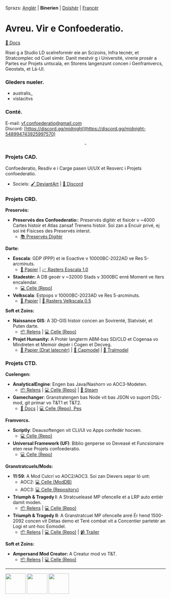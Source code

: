 Sprazs: [Anglér](https://github.com/Confoederatio/Confoederatio/blob/main/README.md) | **Binerien** | [Doishér](https://github.com/Confoederatio/Confoederatio/blob/main/README_DE.md) | [Francér](https://github.com/Confoederatio/Confoederatio/blob/main/README_FR.md)

# Avreu. Vir e Confoederatio.

[📝 Docs](https://confoederatiodocs.info)

Rísei g a Studio LD scelreformér eie an Scizoins, Infra tecnér, et Stratcomplec od Cuel simér. Danit mestvír g i Université, virerie prosér a Partes eur Projets untscala, en Storens langenzunt concen i Genframvercs, Geostats, et Lá-UI.

### Gleders nueler.
- australis_
- vistacitvs

### Conté.

E-mail: vf.confoederatio@gmail.com<br>
Discord: [https://discord.gg/midnight](https://discord.gg/midnight-548994743925997570)

<div align = "center">-</div>

### Projets CAD.

Confoederatio, Resdiv e i Carge pasen UI/UX et Resverc i Projets confoederatio.
  - Sociels: [🖌️ DeviantArt](https://www.deviantart.com/australiszero) | [💬 Discord](https://discord.com/channels/548994743925997570/964504182625296415)

### Projets CRD.
__Preservés:__
- **Preservés des Confoederatio:**: Preservés digitér et fisicér v ~4000 Cartes histoir et Atlas zansaf Trenens histoir. Soi zan a Encuir privé, ej soi iré Fisicses des Preservés interst.
  - [📚 Preservés Digitér](https://discord.com/channels/548994743925997570/1087880811501600788)

__Darte:__
- **Eoscala**: GDP (PPP) et ie Eoactive v 10000BC-2022AD ve Res 5-arcminuts.
  -  [📝 Papier](https://github.com/Confoederatio/Eoscala-Velkscala/blob/main/Eoscala%201.0-Velkscala%200.5%20-%20A%20Gridded%20Reconstruction%20of%20Global%20GDP%20and%20Population%20from%2010000BC%20to%20the%20Present.pdf) | [📈 Rasters Eoscala 1.0](https://github.com/Confoederatio/Eoscala-Velkscala/tree/main/eoscala_1.2)
- **Stadestér:** A DB geoér v ~32000 Stads v 3000BC enré Moment ve Iters encalendar.
  - [💻 Celle (Repo)](https://github.com/Confoederatio/Stadester)
- **Velkscala**: Estpops v 10000BC-2023AD ve Res 5-arcminuts.
  - [📝 Papier](https://github.com/Confoederatio/Eoscala-Velkscala/blob/main/Eoscala%201.0-Velkscala%200.5%20-%20A%20Gridded%20Reconstruction%20of%20Global%20GDP%20and%20Population%20from%2010000BC%20to%20the%20Present.pdf) | [👥 Rasters Velkscala 0.5](https://github.com/Confoederatio/Eoscala-Velkscala/tree/main/velkscala_0.7)

__Soft et Zoins:__
- **Naissance GIS**: A 3D-GIS histoir concen an Sovirenté, Statvisér, et Puten darte.
  - [📦 Relens](https://github.com/Confoederatio/Naissance/releases) | [💻 Celle (Repo)](https://github.com/Confoederatio/Naissance)
- **Projet Humanity:** A Protér langterm ABM-bas SD/CLD et Cogenaa vo Mindreten et Memoir depér i Cogen et Decveg.
  -  [📝 Papier (Drat latecnér)](https://docs.google.com/document/d/1pmYnD0pVYnxatR96WDLCmsKMFMa_4ROOBp_nt2eg8hY/edit?usp=sharing) | [🧠 Capmodel](https://drive.google.com/file/d/1nligSIH0zylj2unhM5-ir3MLNQuIjUvJ/view?usp=sharing) | [:bug: Tralmodel](https://drive.google.com/file/d/1w4x3bH_XQqSvrUZIVc_Jn-eNEYt5R90s/view?usp=sharing)

### Projets CTD.
__Cuelengen:__
- **AnalyticalEngine**: Engen bas Java/Nashorn vo AOC3-Modeten.
  - [📦 Relens](https://github.com/Confoederatio/AnalyticalEngine/releases) | [💻 Celle (Repo)](https://github.com/Confoederatio/AnalyticalEngine/releases) | [🚂 Steam](https://steamcommunity.com/sharedfiles/filedetails/?id=3429582135)
- **Gamechanger**: Granstratengen bas Node vit bas JSON vo suport DSL-mod, git primar vo T&T1 et T&T2.
  - [📑 Docs](https://docs.google.com/document/d/1uLfSMooByn0jtm6hfKK8rn8c9Qj9FCWv8JibFgOQwhc/edit?usp=sharing) | [💻 Celle (Repo), Pes](https://github.com/Confoederatio/TriumphAndTragedy/tree/main/common)
  
__Framvercs.__
- **Scriptly**: Deausoftengen vit CLI/UI vo Apps confedér hocven.
  - [💻 Celle (Repo)](https://github.com/Confoederatio/Scriptly) 
- **Universal Framework (UF)**: Biblio genperse vo Deveasé et Funcsionaire eten rese Projets confoederatio.
  - [💻 Celle (Repo)](https://github.com/Confoederatio/UniversalFramework)

__Granstratcuels/Mods:__
- **11:59**: A Mod Culcrí vo AOC2/AOC3. Soi zan Dievers separ ló unt:
  - AOC2: [💻 Celle (ModDB)](https://www.moddb.com/mods/1159-a-cold-war-mod)
  - AOC3: [💻 Celle (Repository)](https://github.com/Confoederatio/AnalyticalEngine/tree/main/src/mods/11.59)
- **Triumph & Tragedy I**: A Stratcueleasé MP ofencelle et a LRP auto entiér damit moden. 
  - [📦 Relens](https://github.com/Confoederatio/RP5.2/releases) | [💻 Celle (Repo)](https://github.com/Confoederatio/RP5.2)
- **Triumph & Tragedy II**: A Granstratcuel MP ofencelle anré Ér hend 1500-2092 concen vit Détas demo et Teré combat vit a Concentier partetér an Logi et unt-hoc Eomodel.
  - [📦 Relens](https://github.com/Confoederatio/TriumphAndTragedy/releases) | [💻 Celle (Repo)](https://github.com/Confoederatio/TriumphAndTragedy) | [📹 Trailer](https://www.youtube.com/watch?v=JGFcmBfLEp0)

__Soft et Zoins:__
- **Ampersand Mod Creator:** A Creatur mod vo T&T.
  - [📦 Relens](https://github.com/Confoederatio/Ampersand-Mod-Creator/releases) | [💻 Celle (Repo)](https://github.com/Confoederatio/Ampersand-Mod-Creator)
 
---

<img src = "https://i.postimg.cc/FKyWCxNh/cad-light-logo.png" height = "64"> <img src = "https://i.postimg.cc/8CKkNXk2/crd-light-logo.png" height = "64"> <img src = "https://i.postimg.cc/hjTYphY2/ctd-light-logo.png" height = "64">
